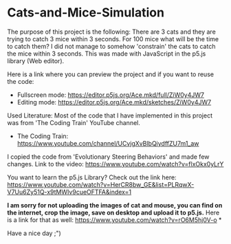 # Cats-and-Mice-Simulation
The purpose of this project is the following: There are 3 cats and they are trying to catch 3 mice within 3 seconds. For 100 mice what will be the time to catch them? I did not manage to somehow 'constrain' the cats to catch the mice within 3 seconds. This was made with JavaScript in the p5.js library (Web editor). 

Here is a link where you can preview the project and if you want to reuse the code:
- Fullscreen mode: https://editor.p5js.org/Ace.mkd/full/ZiW0y4JW7
- Editing mode: https://editor.p5js.org/Ace.mkd/sketches/ZiW0y4JW7

Used Literature:
  Most of the code that I have implemented in this project was from 'The Coding Train' YouTube channel.
  - The Coding Train: https://www.youtube.com/channel/UCvjgXvBlbQiydffZU7m1_aw

  I copied the code from 'Evolutionary Steering Behaviors' and made few changes. 
  Link to the video: https://www.youtube.com/watch?v=flxOkx0yLrY

You want to learn the p5.js Library? 
Check out the link here: https://www.youtube.com/watch?v=HerCR8bw_GE&list=PLRqwX-V7Uu6Zy51Q-x9tMWIv9cueOFTFA&index=1


**I am sorry for not uploading the images of cat and mouse, you can find on the internet, crop the image, save on desktop and upload it to p5.js.**
Here is a link for that as well: https://www.youtube.com/watch?v=rO6M5hj0V-o *

Have a nice day ;")

